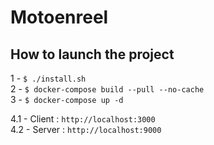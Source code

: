 # Motoenreel

## How to launch the project

1 - `$ ./install.sh`  
2 - `$ docker-compose build --pull --no-cache`  
3 - `$ docker-compose up -d`  

4.1 - Client : `http://localhost:3000`  
4.2 - Server : `http://localhost:9000`  

